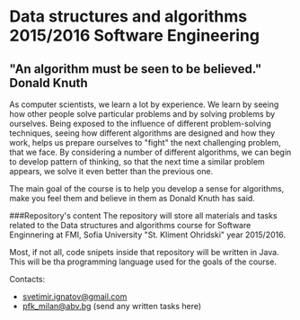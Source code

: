 # Data structures and algorithms 2015/2016 Software Engineering

## "An algorithm must be seen to be believed." Donald Knuth

As computer scientists, we learn a lot by experience. We learn by seeing how other people solve particular problems and by solving problems by ourselves. Being exposed to the influence of different problem-solving techniques, seeing how different algorithms are designed and how they work, helps us prepare ourselves to "fight" the next challenging problem, that we face. By considering a number of different algorithms, we can begin to develop pattern of thinking, so that the next time a similar problem appears, we solve it even better than the previous one.

The main goal of the course is to help you develop a sense for algorithms, make you feel them and believe in them as Donald Knuth has said.


###Repository's content
The repository will store all materials and tasks related to the Data structures and algorithms course for Software Enginnering at FMI, Sofia University "St. Kliment Ohridski" year 2015/2016.

Most, if not all, code snipets inside that repository will be written in Java. This will be tha programming language used for the goals of the course.

Contacts:
* svetimir.ignatov@gmail.com
* pfk_milan@abv.bg (send any written tasks here)